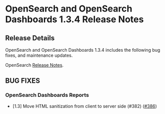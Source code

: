 # OpenSearch and OpenSearch Dashboards 1.3.4 Release Notes

## Release Details

OpenSearch and OpenSearch Dashboards 1.3.4 includes the following bug fixes, and maintenance updates.

OpenSearch [Release Notes](https://github.com/opensearch-project/OpenSearch/blob/main/release-notes/opensearch.release-notes-1.3.4.md).


## BUG FIXES

### OpenSearch Dashboards Reports
* [1.3] Move HTML sanitization from client to server side (#382) ([#386](https://github.com/opensearch-project/dashboards-reports/pull/386))

